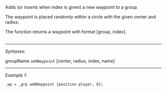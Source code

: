 Adds (or inserts when index is given) a new waypoint to a group.

The waypoint is placed randomly within a circle with the given center and radius.

The function returns a waypoint with format [group, index].<br><br>


---
*Syntaxes:*

groupName `addWaypoint` [center, radius, index, name]

---
*Example 1:*

```sqf
_wp = _grp addWaypoint [position player, 0];
```